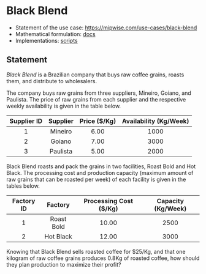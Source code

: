 # Black Blend
- Statement of the use case: https://mipwise.com/use-cases/black-blend
- Mathematical formulation: [docs](docs/README.md)
- Implementations: [scripts](scripts/README.md)


## Statement
*Black Blend* is a Brazilian company that buys raw coffee grains, roasts them, 
and distribute to wholesalers.

The company buys raw grains from three suppliers, Mineiro, Goiano, and 
Paulista. The price of raw grains from each supplier and the respective weekly 
availability is given in the table below.

| Supplier ID | Supplier | Price ($/Kg) | Availability (Kg/Week) |
|:-----------:|:--------:|:------------:|:----------------------:|
|      1      | Mineiro  |     6.00     |          1000          |
|      2      |  Goiano  |     7.00     |          3000          |
|      3      | Paulista |     5.00     |          2000          |

Black Blend roasts and pack the grains in two facilities, Roast Bold and 
Hot Black. The processing cost and production capacity (maximum amount of 
raw grains that can be roasted per week) of each facility is given in the 
tables below.

| Factory ID |  Factory   | Processing Cost ($/Kg) | Capacity (Kg/Week) |
|:----------:|:----------:|:----------------------:|:------------------:|
|     1      | Roast Bold |         10.00          |        2500        |
|     2      | Hot Black  |         12.00          |        3000        |

Knowing that Black Blend sells roasted coffee for $25/Kg, and that one 
kilogram of raw coffee grains produces 0.8Kg of roasted coffee, how should
they plan production to maximize their profit?
